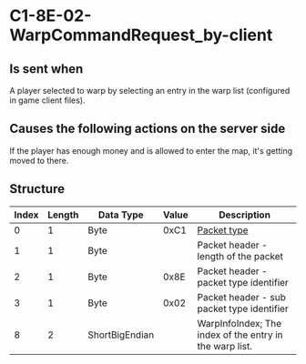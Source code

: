 # C1-8E-02-WarpCommandRequest_by-client

## Is sent when

A player selected to warp by selecting an entry in the warp list (configured in game client files).

## Causes the following actions on the server side

If the player has enough money and is allowed to enter the map, it's getting moved to there.

## Structure

| Index | Length | Data Type | Value | Description |
|-------|--------|-----------|-------|-------------|
| 0 | 1 |   Byte   | 0xC1  | [Packet type](PacketTypes.md) |
| 1 | 1 |    Byte   |      | Packet header - length of the packet |
| 2 | 1 |    Byte   | 0x8E  | Packet header - packet type identifier |
| 3 | 1 |    Byte   | 0x02  | Packet header - sub packet type identifier |
| 8 | 2 | ShortBigEndian |  | WarpInfoIndex; The index of the entry in the warp list. |